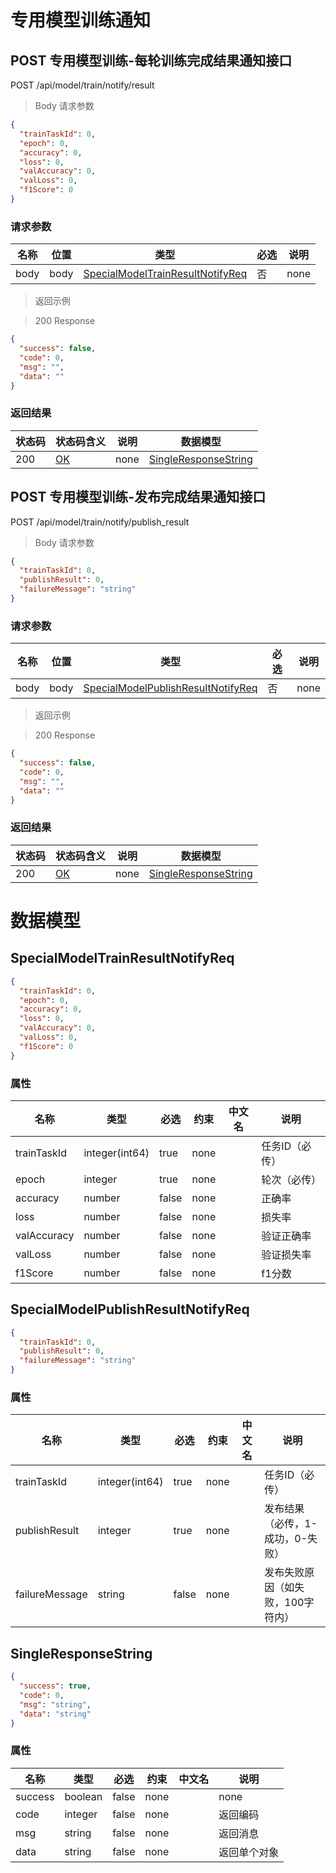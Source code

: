 
# 专用模型训练通知

## POST 专用模型训练-每轮训练完成结果通知接口

POST /api/model/train/notify/result

> Body 请求参数

```json
{
  "trainTaskId": 0,
  "epoch": 0,
  "accuracy": 0,
  "loss": 0,
  "valAccuracy": 0,
  "valLoss": 0,
  "f1Score": 0
}
```

### 请求参数

|名称|位置|类型|必选|说明|
|---|---|---|---|---|
|body|body|[SpecialModelTrainResultNotifyReq](#schemaspecialmodeltrainresultnotifyreq)| 否 |none|

> 返回示例

> 200 Response

```json
{
  "success": false,
  "code": 0,
  "msg": "",
  "data": ""
}
```

### 返回结果

|状态码|状态码含义|说明|数据模型|
|---|---|---|---|
|200|[OK](https://tools.ietf.org/html/rfc7231#section-6.3.1)|none|[SingleResponseString](#schemasingleresponsestring)|

## POST 专用模型训练-发布完成结果通知接口

POST /api/model/train/notify/publish_result

> Body 请求参数

```json
{
  "trainTaskId": 0,
  "publishResult": 0,
  "failureMessage": "string"
}
```

### 请求参数

|名称|位置|类型|必选|说明|
|---|---|---|---|---|
|body|body|[SpecialModelPublishResultNotifyReq](#schemaspecialmodelpublishresultnotifyreq)| 否 |none|

> 返回示例

> 200 Response

```json
{
  "success": false,
  "code": 0,
  "msg": "",
  "data": ""
}
```

### 返回结果

|状态码|状态码含义|说明|数据模型|
|---|---|---|---|
|200|[OK](https://tools.ietf.org/html/rfc7231#section-6.3.1)|none|[SingleResponseString](#schemasingleresponsestring)|

# 数据模型

<h2 id="tocS_SpecialModelTrainResultNotifyReq">SpecialModelTrainResultNotifyReq</h2>

<a id="schemaspecialmodeltrainresultnotifyreq"></a>
<a id="schema_SpecialModelTrainResultNotifyReq"></a>
<a id="tocSspecialmodeltrainresultnotifyreq"></a>
<a id="tocsspecialmodeltrainresultnotifyreq"></a>

```json
{
  "trainTaskId": 0,
  "epoch": 0,
  "accuracy": 0,
  "loss": 0,
  "valAccuracy": 0,
  "valLoss": 0,
  "f1Score": 0
}

```

### 属性

|名称|类型|必选|约束|中文名|说明|
|---|---|---|---|---|---|
|trainTaskId|integer(int64)|true|none||任务ID（必传）|
|epoch|integer|true|none||轮次（必传）|
|accuracy|number|false|none||正确率|
|loss|number|false|none||损失率|
|valAccuracy|number|false|none||验证正确率|
|valLoss|number|false|none||验证损失率|
|f1Score|number|false|none||f1分数|

<h2 id="tocS_SpecialModelPublishResultNotifyReq">SpecialModelPublishResultNotifyReq</h2>

<a id="schemaspecialmodelpublishresultnotifyreq"></a>
<a id="schema_SpecialModelPublishResultNotifyReq"></a>
<a id="tocSspecialmodelpublishresultnotifyreq"></a>
<a id="tocsspecialmodelpublishresultnotifyreq"></a>

```json
{
  "trainTaskId": 0,
  "publishResult": 0,
  "failureMessage": "string"
}

```

### 属性

|名称|类型|必选|约束|中文名|说明|
|---|---|---|---|---|---|
|trainTaskId|integer(int64)|true|none||任务ID（必传）|
|publishResult|integer|true|none||发布结果（必传，1-成功，0-失败）|
|failureMessage|string|false|none||发布失败原因（如失败，100字符内）|

<h2 id="tocS_SingleResponseString">SingleResponseString</h2>

<a id="schemasingleresponsestring"></a>
<a id="schema_SingleResponseString"></a>
<a id="tocSsingleresponsestring"></a>
<a id="tocssingleresponsestring"></a>

```json
{
  "success": true,
  "code": 0,
  "msg": "string",
  "data": "string"
}

```

### 属性

|名称|类型|必选|约束|中文名|说明|
|---|---|---|---|---|---|
|success|boolean|false|none||none|
|code|integer|false|none||返回编码|
|msg|string|false|none||返回消息|
|data|string|false|none||返回单个对象|